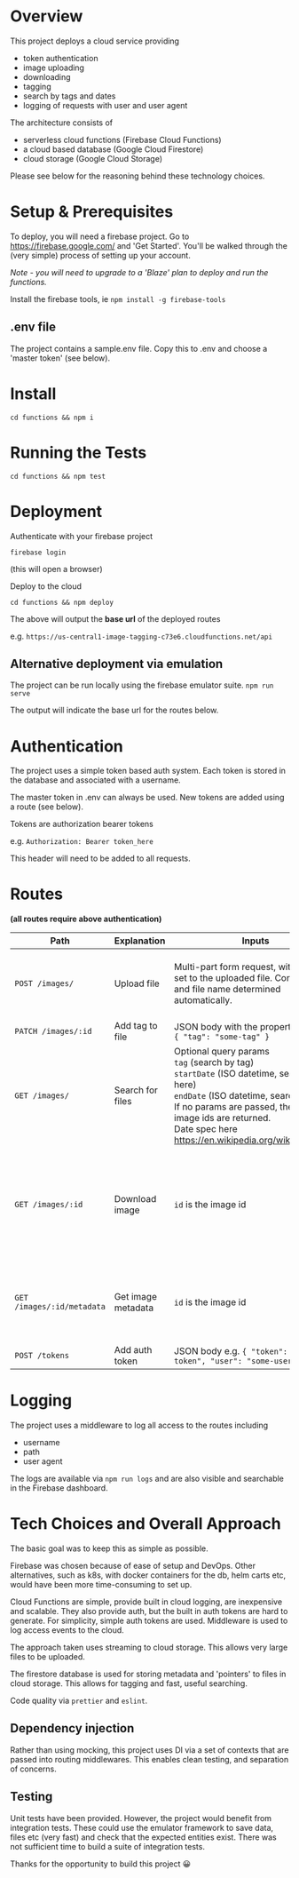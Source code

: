 # Overview
This project deploys a cloud service providing
 - token authentication
 - image uploading
 - downloading
 - tagging
 - search by tags and dates
 - logging of requests with user and user agent

The architecture consists of
 - serverless cloud functions (Firebase Cloud Functions)
 - a cloud based database (Google Cloud Firestore)
 - cloud storage (Google Cloud Storage)

Please see below for the reasoning behind these technology choices.

# Setup & Prerequisites
To deploy, you will need a firebase project.
Go to https://firebase.google.com/ and 'Get Started'. You'll be walked through the
(very simple) process of setting up your account.

*Note - you will need to upgrade to a 'Blaze' plan to deploy and run the functions.*

Install the firebase tools, ie
`npm install -g firebase-tools`

## .env file
The project contains a sample.env file. Copy this to .env and choose a 'master token'
(see below).

# Install

`cd functions && npm i`

# Running the Tests

`cd functions && npm test`

# Deployment

Authenticate with your firebase project

`firebase login`

(this will open a browser)

Deploy to the cloud

`cd functions && npm deploy`

The above will output the **base url** of the deployed routes

e.g. `https://us-central1-image-tagging-c73e6.cloudfunctions.net/api`

## Alternative deployment via emulation

The project can be run locally using the firebase emulator suite.
`npm run serve`

The output will indicate the base url for the routes below.

# Authentication
The project uses a simple token based auth system. Each token is stored in the database
and associated with a username.

The master token in .env can always be used. New tokens are added using a route (see below).

Tokens are authorization bearer tokens 

e.g. `Authorization: Bearer token_here`

This header will need to be added to all requests.

# Routes

**(all routes require above authentication)**

| **Path**                   | **Explanation**    | **Inputs**                                                                                                                                                                                                                                                                | **Ouputs**                                                                  |
|----------------------------|--------------------|---------------------------------------------------------------------------------------------------------------------------------------------------------------------------------------------------------------------------------------------------------------------------|-----------------------------------------------------------------------------|
| `POST /images/`            | Upload file        | Multi-part form request, with field `file` set to the uploaded file. Content type and file name determined automatically.                                                                                                                                                 | The id of the file, to be used with other requests.                         |
| `PATCH /images/:id`        | Add tag to file    | JSON body with the property `tag`. e.g. `{ "tag": "some-tag" }`                                                                                                                                                                                                           | `OK`                                                                        |
| `GET /images/`             | Search for files   | Optional query params <br/>`tag` (search by tag) <br/>`startDate` (ISO datetime, search from here)<br/>`endDate` (ISO datetime, search to here). <br/>If no params are passed, then all image ids are returned.<br/>Date spec here https://en.wikipedia.org/wiki/ISO_8601 | Array of matiching image ids                                                |
| `GET /images/:id`          | Download image     | `id` is the image id                                                                                                                                                                                                                                                      | Response is the bytes of the image, with correct content type and file name |                                                     |
| `GET /images/:id/metadata` | Get image metadata | `id` is the image id                                                                                                                                                                                                                                                      | Metadata, including file name, upload datetime, content type, tags          |                                                            |
| `POST /tokens`             | Add auth token     | JSON body e.g. `{ "token": "secret-token", "user": "some-user }`                                                                                                                                                                                                          | `OK`                                                                        |

# Logging

The project uses a middleware to log all access to the routes including
 - username
 - path
 - user agent

The logs are available via `npm run logs` and are also visible and searchable in the Firebase dashboard.


# Tech Choices and Overall Approach

The basic goal was to keep this as simple as possible.

Firebase was chosen because of ease of setup and DevOps. Other alternatives, such as k8s, with docker containers for the db,
helm carts etc, would have been more time-consuming to set up.

Cloud Functions are simple, provide built in cloud logging, are inexpensive and scalable. They also provide auth,
but the built in auth tokens are hard to generate. For simplicity, simple auth tokens are used. Middleware is used to log
access events to the cloud.

The approach taken uses streaming to cloud storage. This allows very large files to be uploaded.

The firestore database is used for storing metadata and 'pointers' to files in cloud storage. This allows for tagging
and fast, useful searching.

Code quality via `prettier` and `eslint`.

## Dependency injection

Rather than using mocking, this project uses DI via a set of contexts that are passed into routing middlewares.
This enables clean testing, and separation of concerns.

## Testing

Unit tests have been provided. However, the project would benefit from integration tests. These could use the emulator
framework to save data, files etc (very fast) and check that the expected entities exist. There was not sufficient time to
build a suite of integration tests.

Thanks for the opportunity to build this project 😀
